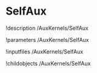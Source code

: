<!-- MOOSE Documentation Stub: Remove this when content is added. -->

# SelfAux
!description /AuxKernels/SelfAux

!parameters /AuxKernels/SelfAux

!inputfiles /AuxKernels/SelfAux

!childobjects /AuxKernels/SelfAux
